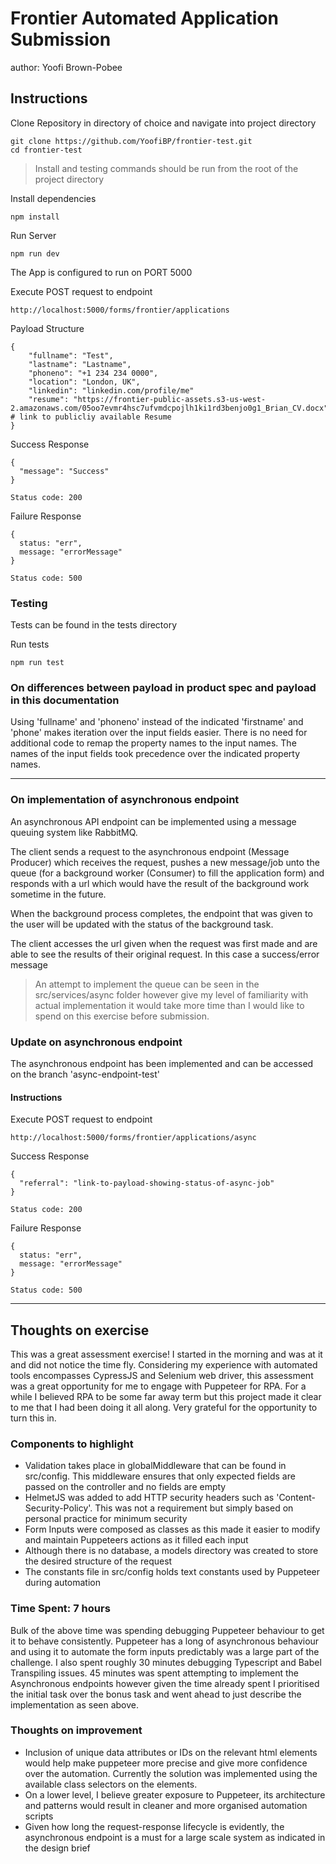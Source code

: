 # Frontier Automated Application Submission

author: Yoofi Brown-Pobee

## Instructions

Clone Repository in directory of choice and navigate into project directory

    git clone https://github.com/YoofiBP/frontier-test.git
    cd frontier-test

> Install and testing commands should be run from the root of the project directory

Install dependencies

    npm install

Run Server

    npm run dev

The App is configured to run on PORT 5000

Execute POST request to endpoint

    http://localhost:5000/forms/frontier/applications

Payload Structure

    {
        "fullname": "Test",
        "lastname": "Lastname",
        "phoneno": "+1 234 234 0000",
        "location": "London, UK",
        "linkedin": "linkedin.com/profile/me"
        "resume": "https://frontier-public-assets.s3-us-west-2.amazonaws.com/05oo7evmr4hsc7ufvmdcpojlh1ki1rd3benjo0g1_Brian_CV.docx"  # link to publicliy available Resume
    }

Success Response

    {
      "message": "Success"
    }

    Status code: 200

Failure Response

    {
      status: "err",
      message: "errorMessage"
    }

    Status code: 500

### Testing

Tests can be found in the tests directory

Run tests

    npm run test

### On differences between payload in product spec and payload in this documentation

Using 'fullname' and 'phoneno' instead of the indicated 'firstname' and 'phone' makes iteration over the input fields
easier. There is no need for additional code to remap the property names to the input names. The names of the input fields took
precedence over the indicated property names.

---

### On implementation of asynchronous endpoint

An asynchronous API endpoint can be implemented using a message queuing system like RabbitMQ.

The client sends a request to the asynchronous endpoint (Message Producer) which receives the request, pushes a new message/job unto the queue
(for a background worker (Consumer) to fill the application form) and responds with a url which would have the result of the
background work sometime in the future.

When the background process completes,
the endpoint that was given to the user will be updated with the status of the background task.

The client accesses the url given when the request was first made and are able to see the results of their original request. In this case
a success/error message

> An attempt to implement the queue can be seen in the src/services/async folder however give my
> level of familiarity with actual implementation it would take more time than I would like to spend on
> this exercise before submission.

### Update on asynchronous endpoint

The asynchronous endpoint has been implemented and can be accessed on the branch 'async-endpoint-test'

#### Instructions

Execute POST request to endpoint

    http://localhost:5000/forms/frontier/applications/async

Success Response

    {
      "referral": "link-to-payload-showing-status-of-async-job"
    }

    Status code: 200

Failure Response

    {
      status: "err",
      message: "errorMessage"
    }

    Status code: 500

---

## Thoughts on exercise

This was a great assessment exercise! I started in the morning and was at it and did not notice the time fly.
Considering my experience with automated tools encompasses CypressJS and Selenium web driver, this assessment was
a great opportunity for me to engage with Puppeteer for RPA. For a while I believed RPA to be some far away term but
this project made it clear to me that I had been doing it all along. Very grateful for the opportunity to turn this in.

### Components to highlight

- Validation takes place in globalMiddleware that can be found in src/config. This middleware ensures that only expected fields are passed on the controller and no fields are empty
- HelmetJS was added to add HTTP security headers such as 'Content-Security-Policy'. This was not a requirement but simply based on personal practice for minimum security
- Form Inputs were composed as classes as this made it easier to modify and maintain Puppeteers actions as it filled each input
- Although there is no database, a models directory was created to store the desired structure of the request
- The constants file in src/config holds text constants used by Puppeteer during automation

### Time Spent: 7 hours

Bulk of the above time was spending debugging Puppeteer behaviour to get it to behave
consistently. Puppeteer has a long of asynchronous behaviour and using it to automate the form inputs
predictably was a large part of the challenge. I also spent roughly 30 minutes debugging Typescript and Babel Transpiling
issues. 45 minutes was spent attempting to implement the Asynchronous endpoints however given the time already
spent I prioritised the initial task over the bonus task and went ahead to just describe the implementation as seen above.

### Thoughts on improvement

- Inclusion of unique data attributes or IDs on the relevant html elements would help make puppeteer more precise and give more confidence over the automation. Currently the solution was implemented using the available
  class selectors on the elements.
- On a lower level, I believe greater exposure to Puppeteer, its architecture and patterns would result in cleaner and more organised automation scripts
- Given how long the request-response lifecycle is evidently, the asynchronous endpoint is a must for a large scale system as indicated in the design brief
